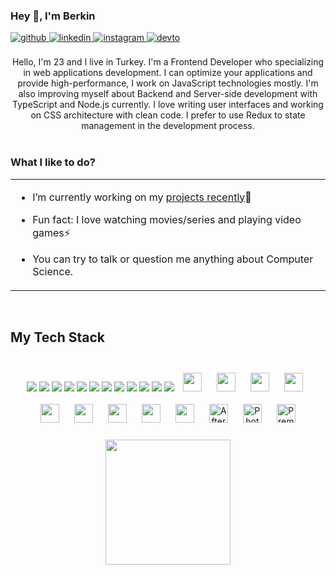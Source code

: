 ### <div align="left">Hey 👋, I'm Berkin</div>  
  <div align="left">
    <a href="https://github.com/berkinkinay" target="_blank">
    <img src=https://img.shields.io/badge/github-%2324292e.svg?&style=for-the-badge&logo=github&logoColor=white alt=github style="margin-bottom: 5px;" />
    </a>
    <a href="https://www.linkedin.com/in/berkin-k%C4%B1nay-04a137228/" target="_blank">
    <img src=https://img.shields.io/badge/linkedin-%231E77B5.svg?&style=for-the-badge&logo=linkedin&logoColor=white alt=linkedin style="margin-bottom: 5px;" />
    </a>
    <a href="https://www.instagram.com/berkinkinay/" target="_blank">
    <img src=https://img.shields.io/badge/instagram-%23000000.svg?&style=for-the-badge&logo=instagram&logoColor=white alt=instagram style="margin-bottom: 5px;" />
    </a>
    <a href="https://dev.to/berkinkinay" target="_blank">
    <img src=https://img.shields.io/badge/dev.to-%2308090A.svg?&style=for-the-badge&logo=dev.to&logoColor=white alt=devto style="margin-bottom: 5px;" />
    </a>  
  </div>
  
<br/>    

<div align="center">
   Hello, I'm 23 and I live in Turkey. I'm a Frontend Developer who specializing in web applications development.
   I can optimize your applications and provide high-performance,
   I work on JavaScript technologies mostly.
   I'm also improving myself about Backend and Server-side development with TypeScript and Node.js currently. I love writing user interfaces and working on CSS architecture with clean code. I prefer to use Redux to           state management in the development process.
</div>

<br/>  


### <div align="left">What I like to do?</div>  
<table><tr><td valign="left" width="100%">

- I’m currently working on my [projects recently](https://berkinkinay.dev/)🚀  
   
- Fun fact: I love watching movies/series and playing video games⚡

- You can try to talk or question me anything about Computer Science.
  
</table>  

<br/>  

###
## <div align="left"> My Tech Stack </div>  
<br/>  
<div align="center">
  <img src='https://img.icons8.com/color/48/000000/html-5--v1.png' />
  <img src='https://img.icons8.com/color/48/000000/css3.png' />
  <img src='https://img.icons8.com/color/48/000000/javascript--v1.png' />
  <img src='https://img.icons8.com/color/48/000000/typescript.png' />
  <img src='https://img.icons8.com/color/48/000000/react-native.png' />
  <img src='https://img.icons8.com/color/48/000000/redux.png' />
  <img src='https://img.icons8.com/color/48/000000/vue-js.png' />
  <img src='https://profilinator.rishav.dev/skills-assets/sass-original.svg' />
  <img src='https://profilinator.rishav.dev/skills-assets/styled-components.png' />
  <img src='https://img.icons8.com/color/48/000000/tailwindcss.png' />
  <img src='https://img.icons8.com/color/48/000000/bootstrap.png' />
  <img src='https://img.icons8.com/color/48/000000/material-ui' />
  <img src='https://gw.alipayobjects.com/zos/rmsportal/KDpgvguMpGfqaHPjicRK.svg'style="margin: 10px" height="30" />
  <img src='https://upload.wikimedia.org/wikipedia/commons/thumb/f/f1/Vitejs-logo.svg/1039px-Vitejs-logo.svg.png'style="margin: 10px" height="30" />
  <img src='https://img.icons8.com/color/48/000000/nodejs.png'style="margin: 10px" height="30" />
  <img src='https://element.eleme.io/favicon.ico'style="margin: 10px" height="30" />
  <img src='https://upload.wikimedia.org/wikipedia/commons/thumb/e/e3/ESLint_logo.svg/546px-ESLint_logo.svg.png'style="margin: 10px" height="30" />
  <img src='https://jestjs.io/img/favicon/favicon.ico'style="margin: 10px" height="30" />
  <img src='https://img.icons8.com/color/48/000000/git.png'style="margin: 10px" height="30" />
  <img src='https://img.icons8.com/fluent/48/000000/github.png' style="margin: 10px" height="30"/>
  <img src='https://img.icons8.com/color/48/000000/gitlab.png' style="margin: 10px" height="30"/>
  <a href="https://www.adobe.com/in/products/aftereffects.html" target="_blank"><img style="margin: 10px" src="https://profilinator.rishav.dev/skills-assets/aftereffects.png" alt="After Effects" height="30" /></a>  
  <a href="https://www.adobe.com/in/products/photoshop.html" target="_blank"><img style="margin: 10px" src="https://profilinator.rishav.dev/skills-assets/photoshop-plain.svg" alt="Photoshop" height="30" /></a>  
  <a href="https://www.adobe.com/in/products/premiere.html" target="_blank"><img style="margin: 10px" src="https://profilinator.rishav.dev/skills-assets/adobepremierepro.png" alt="Premiere Pro" height="30" /></a>
</div>  

<br/>    

<div align="center">
  <img height="200" src="https://user-images.githubusercontent.com/29578451/250303110-cbd8fd7d-eca5-42ce-abb9-069f34e6547f.png"  />
</div>

###
###
